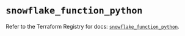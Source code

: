 # `snowflake_function_python`

Refer to the Terraform Registry for docs: [`snowflake_function_python`](https://registry.terraform.io/providers/snowflakedb/snowflake/2.2.0/docs/resources/function_python).
